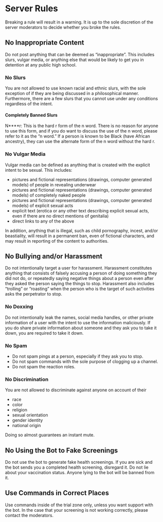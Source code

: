 # Server Rules

Breaking a rule will result in a warning. It is up to the sole discretion of the server moderators to decide whether you
broke the rules.

## No Inappropriate Content

Do not post anything that can be deemed as “inappropriate”. This includes slurs, vulgar media, or anything else that
would be likely to get you in detention at any public high school.

### No Slurs

You are not allowed to use known racial and ethnic slurs, with the sole exception of if they are being discussed in a
philosophical manner. Furthermore, there are a few slurs that you cannot use under any conditions regardless of the
intent.

#### Completely Banned Slurs

N****r: This is the hard r form of the n word. There is no reason for anyone to use this form, and if you do want to
discuss the use of the n word, please refer to it as the “n word.” If a person is known to be Black (have African
ancestry), they can use the alternate form of the n word without the hard r.

### No Vulgar Media

Vulgar media can be defined as anything that is created with the explicit intent to be sexual. This includes:

* pictures and fictional representations (drawings, computer generated models) of people in revealing underwear
* pictures and fictional representations (drawings, computer generated models) of completely naked people
* pictures and fictional representations (drawings, computer generated models) of explicit sexual acts
* explicit text (erotica or any other text describing explicit sexual acts, even if there are no direct mentions of
  genitalia)
* direct links to any of the above

In addition, anything that is illegal, such as child pornography, incest, and/or beastiality, will result in a permanent
ban, even of fictional characters, and may result in reporting of the content to authorities.

## No Bullying and/or Harassment

Do not intentionally target a user for harassment. Harassment constitutes anything that consists of falsely accusing a
person of doing something they did not do, or repeatedly saying negative things about a person even after they asked the
person saying the things to stop. Harassment also includes “trolling” or “roasting” when the person who is the target of
such activities asks the perpetrator to stop.

### No Doxxing

Do not intentionally leak the names, social media handles, or other private information of a user with the intent to use
the information maliciously. If you do share private information about someone and they ask you to take it down, you are
required to take it down.

### No Spam

* Do not spam pings at a person, especially if they ask you to stop.
* Do not spam commands with the sole purpose of clogging up a channel.
* Do not spam the reaction roles.

### No Discrimination

You are not allowed to discriminate against anyone on account of their

* race
* color
* religion
* sexual orientation
* gender identity
* national origin

Doing so almost guarantees an instant mute.

## No Using the Bot to Fake Screenings

Do not use the bot to generate fake health screenings. If you are sick and the bot sends you a completed health
screening, disregard it. Do not lie about your vaccination status. Anyone lying to the bot will be banned from it.

## Use Commands in Correct Places

Use commands inside of the trial zone only, unless you want support with the bot. In the case that your screening is not
working correctly, please contact the moderators.